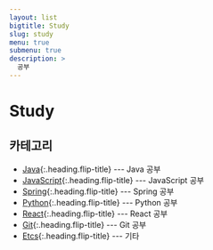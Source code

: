 ```yaml
---
layout: list
bigtitle: Study
slug: study
menu: true
submenu: true
description: >
  공부
---
```


# Study

## 카테고리

- [Java]{:.heading.flip-title} --- Java 공부
- [JavaScript]{:.heading.flip-title} --- JavaScript 공부
- [Spring]{:.heading.flip-title} --- Spring 공부
- [Python]{:.heading.flip-title} --- Python 공부
- [React]{:.heading.flip-title} --- React 공부
- [Git]{:.heading.flip-title} --- Git 공부
- [Etcs]{:.heading.flip-title} --- 기타

[Java]: /java/
[JavaScript]: /javascript/
[Spring]: /spring/
[Python]: /python/
[React]: /react/
[Git]: /git/
[Etcs]: /etcs/
